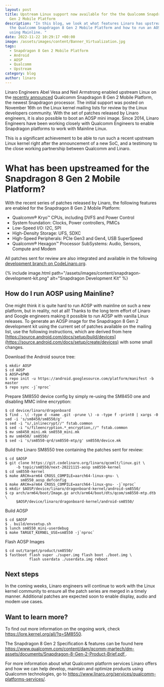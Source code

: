 ```yaml
---
layout: post
title: Upstream Linux support now available for the the Qualcomm Snapdragon 8
  Gen 2 Mobile Platform
description: "In this blog, we look at what features Linaro has upstreamed for
  the Qualcomm Snapdragon 8 Gen 2 Mobile Platform and how to run an AOSP image
  using Mainline. "
date: 2022-11-22 10:29:17 +00:00
image: /assets/images/content/Banner_Virtualization.jpg
tags:
  - Snapdragon 8 Gen 2 Mobile Platform
  - Android
  - AOSP
  - Qualcomm
  - Upstream
category: blog
author: linaro
---
```

Linaro Engineers Abel Vesa and Neil Armstrong enabled upstream Linux on the [recently announced](https://www.qualcomm.com/news/releases/2022/11/snapdragon-8-gen-2-defines-a-new-standard-for-premium-smartphone) Qualcomm Snapdragon 8 Gen 2 Mobile Platform, the newest Snapdragon processor. The initial support was posted on November 16th on the Linux kernel mailing lists for review by the Linux developers community. With the set of patches released by Linaro engineers, it is also possible to boot an AOSP mini image. Since 2014, Linaro Engineers have been working closely with Qualcomm Engineers to enable Snapdragon platforms to work with Mainline Linux.

This is a significant achievement to be able to run such a recent upstream Linux kernel right after the announcement of a new SoC, and a testimony to the close working partnership between Qualcomm and Linaro.

# What has been upstreamed for the Snapdragon 8 Gen 2 Mobile Platform?

With the recent series of patches released by Linaro, the following features are enabled for the Snapdragon 8 Gen 2 Mobile Platform:

* Qualcomm® Kryo™ CPUs, including DVFS and Power Control
* System foundation: Clocks, Power controllers, PMICs
* Low-Speed I/O: I2C, SPI
* High-Density Storage: UFS, SDXC
* High-Speed Peripherals: PCIe Gen3 and Gen4, USB SuperSpeed
* Qualcomm® Hexagon™ Processor SubSystems: Audio, Sensors, Compute and Modem

All patches sent for review are also integrated and available in the following [development branch on CodeLinaro.org](https://git.codelinaro.org/linaro/qcomlt/linux/-/tree/topic/sm8550/next-20221115-aosp).

{% include image.html path="/assets/images/content/snapdragon-development-kit.png" alt="Snapdragon Development Kit" %}

## How do I run AOSP using Mainline?

One might think it is quite hard to run AOSP with mainline on such a new platform, but in reality, not at all! Thanks to the long term effort of Linaro and Google engineers making it possible to run AOSP with vanilla Linux releases.
To generate an AOSP image for the Snapdragon 8 Gen 2 development kit using the current set of patches available on the mailing list, use the following instructions, which  are derived from here [https://source.android.com/docs/setup/build/devices](https://source.android.com/docs/setup/create/devices) with some small changes.

Download the Android source tree:

```
$ mkdir AOSP
$ cd AOSP
$ AOSP=$PWD
$ repo init -u https://android.googlesource.com/platform/manifest -b master
$ repo sync -j`nproc`
```

Prepare SM8550 device config by simply re-using the SM8450 one and disabling MMC inline encryption:

```
$ cd device/linaro/dragonboard
$ find . \( -type d -name .git -prune \) -o -type f -print0 | xargs -0 sed -i 's/sm8450/sm8550/g'
$ sed -i "s/,inlinecrypt//" fstab.common
$ sed -i "s/fileencryption.*_encryption,//" fstab.common
$ mv sm8450_mini.mk sm8550_mini.mk
$ mv sm8450/ sm8550/
$ sed -i 's/sm8550-qrd/sm8550-mtp/g' sm8550/device.mk
```

Build the Linaro SM8550 tree containing the patches sent for review:

```
$ cd $AOSP
$ git clone https://git.codelinaro.org/linaro/qcomlt/linux.git \
	 -b topic/sm8550/next-20221115-aosp sm8550-kernel
$ cd sm8550-kernel
$ make ARCH=arm64 CROSS_COMPILE=aarch64-linux-gnu- \
       sm8550_aosp_defconfig
$ make ARCH=arm64 CROSS_COMPILE=aarch64-linux-gnu- -j`nproc`
$ mkdir $AOSP/device/linaro/dragonboard-kernel/android-sm8550/
$ cp arch/arm64/boot/Image.gz arch/arm64/boot/dts/qcom/sm8550-mtp.dtb \
	 $AOSP/device/linaro/dragonboard-kernel/android-sm8550/
```

Build AOSP

```
$ cd $AOSP
$ . build/envsetup.sh
$ lunch sm8550_mini-userdebug
$ make TARGET_KERNEL_USE=sm8550 -j`nproc`
```

Flash AOSP Images

```
$ cd out/target/product/sm8550/
$ fastboot flash super ./super.img flash boot ./boot.img \ 
           flash userdata ./userdata.img reboot
```

## Next steps

In the coming weeks, Linaro engineers will continue to work with the Linux kernel community to ensure all the patch series are merged in a timely manner. Additional patches are expected soon to enable display, audio and modem use cases.

## Want to learn more?

To find out more information on the ongoing work, check  <https://lore.kernel.org/all/?q=SM8550>.

The Snapdragon 8 Gen 2 Specification & features can be found here [https://www.qualcomm.com/content/dam/qcomm-martech/dm-assets/documents/Snapdragon-8-Gen-2-Product-Brief.pdf ](https://www.qualcomm.com/content/dam/qcomm-martech/dm-assets/documents/Snapdragon-8-Gen-2-Product-Brief.pdf).

For more information about what Qualcomm platform services Linaro offers and how we can help develop, maintain and optimize products using Qualcomm technologies, go to <https://www.linaro.org/services/qualcomm-platforms-services/>.